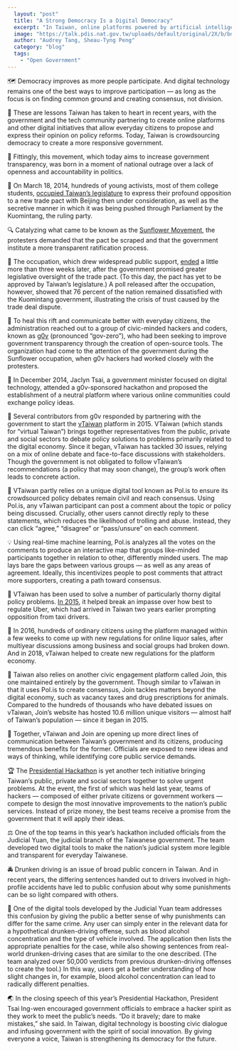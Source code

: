 ```yaml
---
  layout: "post"
  title: "A Strong Democracy Is a Digital Democracy"
  excerpt: "In Taiwan, online platforms powered by artificial intelligence are giving citizens a chance to have their say — while keeping the trolls at bay."
  image: "https://talk.pdis.nat.gov.tw/uploads/default/original/2X/b/bd32d0cabad24eee28e50b57c48e6df591c5597d.jpeg"
  author: "Audrey Tang, Sheau-Tyng Peng"
  category: "blog"
  tags: 
    - "Open Government"
---
```


🗺 Democracy improves as more people participate. And digital technology remains one of the best ways to improve participation — as long as the focus is on finding common ground and creating consensus, not division.

🎨 These are lessons Taiwan has taken to heart in recent years, with the government and the tech community partnering to create online platforms and other digital initiatives that allow everyday citizens to propose and express their opinion on policy reforms. Today, Taiwan is crowdsourcing democracy to create a more responsive government.

🌻 Fittingly, this movement, which today aims to increase government transparency, was born in a moment of national outrage over a lack of openness and accountability in politics.

🙋 On March 18, 2014, hundreds of young activists, most of them college students, [occupied Taiwan’s legislature](https://www.reuters.com/article/us-taiwan-legislature/taiwan-students-occupy-legislature-over-china-trade-deal-idUSBREA2I04S20140319) to express their profound opposition to a new trade pact with Beijing then under consideration, as well as the secretive manner in which it was being pushed through Parliament by the Kuomintang, the ruling party.

🔍 Catalyzing what came to be known as the [Sunflower Movement](https://carnegieendowment.org/2018/08/02/activist-legacy-of-taiwan-s-sunflower-movement-pub-76966), the protesters demanded that the pact be scraped and that the government institute a more transparent ratification process.

🚧 The occupation, which drew widespread public support, [ended](https://sinosphere.blogs.nytimes.com/2014/04/10/students-prepare-to-end-occupation-of-taiwans-legislature/?action=click&module=RelatedCoverage&pgtype=Article&region=Footer) a little more than three weeks later, after the government promised greater legislative oversight of the trade pact. (To this day, the pact has yet to be approved by Taiwan’s legislature.) A poll released after the occupation, however, showed that 76 percent of the nation remained dissatisfied with the Kuomintang government, illustrating the crisis of trust caused by the trade deal dispute.

🔗 To heal this rift and communicate better with everyday citizens, the administration reached out to a group of civic-minded hackers and coders, known as [g0v](http://g0v.asia/) (pronounced “gov-zero”), who had been seeking to improve government transparency through the creation of open-source tools. The organization had come to the attention of the government during the Sunflower occupation, when g0v hackers had worked closely with the protesters.

🔢 In December 2014, Jaclyn Tsai, a government minister focused on digital technology, attended a g0v-sponsored hackathon and proposed the establishment of a neutral platform where various online communities could exchange policy ideas.

🍲 Several contributors from g0v responded by partnering with the government to start the [vTaiwan](https://vtaiwan.tw) platform in 2015. VTaiwan (which stands for “virtual Taiwan”) brings together representatives from the public, private and social sectors to debate policy solutions to problems primarily related to the digital economy. Since it began, vTaiwan has tackled 30 issues, relying on a mix of online debate and face-to-face discussions with stakeholders. Though the government is not obligated to follow vTaiwan’s recommendations (a policy that may soon change), the group’s work often leads to concrete action.

💞 VTaiwan partly relies on a unique digital tool known as Pol.is to ensure its crowdsourced policy debates remain civil and reach consensus. Using Pol.is, any vTaiwan participant can post a comment about the topic or policy being discussed. Crucially, other users cannot directly reply to these statements, which reduces the likelihood of trolling and abuse. Instead, they can click “agree,” “disagree” or “pass/unsure” on each comment.

💡 Using real-time machine learning, Pol.is analyzes all the votes on the comments to produce an interactive map that groups like-minded participants together in relation to other, differently minded users. The map lays bare the gaps between various groups — as well as any areas of agreement. Ideally, this incentivizes people to post comments that attract more supporters, creating a path toward consensus.

📶 VTaiwan has been used to solve a number of particularly thorny digital policy problems. [In 2015](https://blog.pol.is/uber-responds-to-vtaiwans-coherent-blended-volition-3e9b75102b9b), it helped break an impasse over how best to regulate Uber, which had arrived in Taiwan two years earlier prompting opposition from taxi drivers.

📲 In 2016, hundreds of ordinary citizens using the platform managed within a few weeks to come up with new regulations for online liquor sales, after multiyear discussions among business and social groups had broken down. And in 2018, vTaiwan helped to create new regulations for the platform economy.

🔄 Taiwan also relies on another civic engagement platform called Join, this one maintained entirely by the government. Though similar to vTaiwan in that it uses Pol.is to create consensus, Join tackles matters beyond the digital economy, such as vacancy taxes and drug prescriptions for animals. Compared to the hundreds of thousands who have debated issues on vTaiwan, Join’s website has hosted 10.6 million unique visitors — almost half of Taiwan’s population — since it began in 2015.

🤝 Together, vTaiwan and Join are opening up more direct lines of communication between Taiwan’s government and its citizens, producing tremendous benefits for the former. Officials are exposed to new ideas and ways of thinking, while identifying core public service demands.

🏆 The [Presidential Hackathon](https://presidential-hackathon.taiwan.gov.tw/en/) is yet another tech initiative bringing Taiwan’s public, private and social sectors together to solve urgent problems. At the event, the first of which was held last year, teams of hackers — composed of either private citizens or government workers — compete to design the most innovative improvements to the nation’s public services. Instead of prize money, the best teams receive a promise from the government that it will apply their ideas.

⚖ One of the top teams in this year’s hackathon included officials from the Judicial Yuan, the judicial branch of the Taiwanese government. The team developed two digital tools to make the nation’s judicial system more legible and transparent for everyday Taiwanese.

🚔 Drunken driving is an issue of broad public concern in Taiwan. And in recent years, the differing sentences handed out to drivers involved in high-profile accidents have led to public confusion about why some punishments can be so light compared with others.

🔧 One of the digital tools developed by the Judicial Yuan team addresses this confusion by giving the public a better sense of why punishments can differ for the same crime. Any user can simply enter in the relevant data for a hypothetical drunken-driving offense, such as blood alcohol concentration and the type of vehicle involved. The application then lists the appropriate penalties for the case, while also showing sentences from real-world drunken-driving cases that are similar to the one described. (The team analyzed over 50,000 verdicts from previous drunken-driving offenses to create the tool.) In this way, users get a better understanding of how slight changes in, for example, blood alcohol concentration can lead to radically different penalties.

🌏 In the closing speech of this year’s Presidential Hackathon, President Tsai Ing-wen encouraged government officials to embrace a hacker spirit as they work to meet the public’s needs. “Do it bravely; dare to make mistakes,” she said. In Taiwan, digital technology is boosting civic dialogue and infusing government with the spirit of social innovation. By giving everyone a voice, Taiwan is strengthening its democracy for the future.
